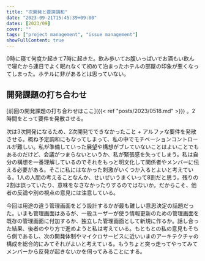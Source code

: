 ```yaml
---
title: "次開発と要諦調和"
date: "2023-09-21T15:45:39+09:00"
dates: [2023/09]
cover: ""
tags: ["project management", "issue management"]
showFullContent: true
---
```


0時に寝て何度か起きて7時に起きた。飲み歩いてお腹いっぱいでお酒もい飲んで寝たから連日でよく眠れなくて初めて泊まったホテルの部屋の印象が悪くなってしまった。ホテルに非があるとは思っていない。

## 開発課題の打ち合わせ

[前回の開発課題の打ち合わせはここ]({{< ref "posts/2023/0518.md" >}}) 。2時間をとって要件を発散させる。

次は3次開発になるため、2次開発でできなかったこと + アルファな要件を発散させる。概ね予定調和にもなってしまって、私の中でモチベーションコントロールが難しい。私が準備していった展望や構想がブレていないことはよいことでもあるのだけど、会議がつまらないというか、私が緊張感を失ってしまう。私は自分の構想を一番理解しているのでそれをもっと明文化して関係者やメンバーに伝える必要がある。そこに私にはなかった刺激がいくつか入るとよいと考えている。1人の人間の考えることなんか、せいぜいうまくいって8割だと思う。残りの2割は誤っていたり、意味をなさなかったりするのではないか。だからこそ、他者の反論や別の視点の意見には注意している。

今回は用途の違う管理画面をどう設計するかが最も難しい意思決定の話題だった。いまも管理画面はあるが、一般ユーザーが使う情報更新のための管理画面を既存の管理画面に付加するか、独立した管理画面として新規に作るか。話し合った結果、後者のやり方で進めようと私は考えている。もともとの私の意見もそちら側であるし、次の開発体制やマイクロサービスに近いいまのアーキテクチャの構成を総合的にみてそれがよいと考えている。もうちょと突っ走ってやってみてメンバーから反発が起きないかを伺ってみることにする。
